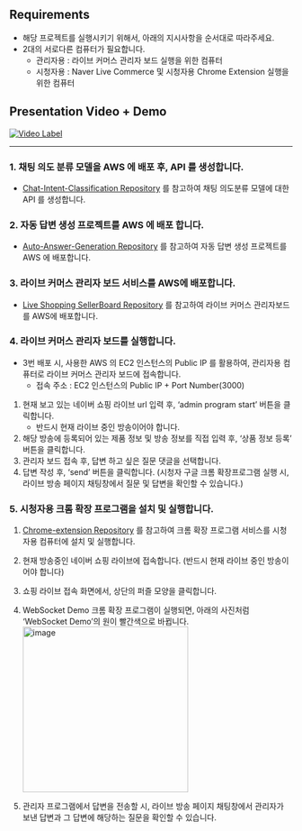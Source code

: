 ## Requirements

- 해당 프로젝트를 실행시키기 위해서, 아래의 지시사항을 순서대로 따라주세요.
- 2대의 서로다른 컴퓨터가 필요합니다.
    - 관리자용 : 라이브 커머스 관리자 보드 실행을 위한 컴퓨터
    - 시청자용 : Naver Live Commerce 및 시청자용 Chrome Extension 실행을 위한 컴퓨터
 
## Presentation Video + Demo
[![Video Label](https://github.com/Live-commerce-UX-enhancement/.github/assets/64399505/92d46cf5-b138-4111-bde6-ca146d9446b2)](https://www.youtube.com/watch?v=AcHoE-BJosg)

---

### 1. 채팅 의도 분류 모델을 AWS 에 배포 후, API 를 생성합니다.

- [Chat-Intent-Classification Repository](https://github.com/Live-commerce-UX-enhancement/Chat-Intent-Classification) 를 참고하여 채팅 의도분류 모델에 대한 API 를 생성합니다.

### 2. 자동 답변 생성 프로젝트를 AWS 에 배포 합니다.

- [Auto-Answer-Generation Repository](https://github.com/Live-commerce-UX-enhancement/Auto-Answer-Generation) 를 참고하여 자동 답변 생성 프로젝트를 AWS 에 배포합니다.

### 3. 라이브 커머스 관리자 보드 서비스를 AWS에 배포합니다.

- [Live Shopping SellerBoard Repository](https://github.com/Live-commerce-UX-enhancement/Live-Shopping-Seller-Board) 를 참고하여 라이브 커머스 관리자보드를 AWS에 배포합니다.

### 4. 라이브 커머스 관리자 보드를 실행합니다.
- 3번 배포 시, 사용한 AWS 의 EC2 인스턴스의 Public IP 를 활용하여, 관리자용 컴퓨터로 라이브 커머스 관리자 보드에 접속합니다.
    - 접속 주소 : EC2 인스턴스의 Public IP + Port Number(3000)
1. 현재 보고 있는 네이버 쇼핑 라이브 url 입력 후, ‘admin program start’ 버튼을 클릭합니다.
    - 반드시 현재 라이브 중인 방송이어야 합니다.
2. 해당 방송에 등록되어 있는 제품 정보 및 방송 정보를 직접 입력 후, ‘상품 정보 등록’ 버튼을 클릭합니다.
3. 관리자 보드 접속 후, 답변 하고 싶은 질문 댓글을 선택합니다.
4. 답변 작성 후, ‘send’ 버튼을 클릭합니다. (시청자 구글 크롬 확장프로그램 실행 시, 라이브 방송 페이지 채팅창에서 질문 및 답변을 확인할 수 있습니다.)

### 5. 시청자용 크롬 확장 프로그램을 설치 및 실행합니다.

1. [Chrome-extension Repository](https://github.com/Live-commerce-UX-enhancement/Chrome-Extension) 를 참고하여 크롬 확장 프로그램 서비스를 시청자용 컴퓨터에 설치 및 실행합니다.
2. 현재 방송중인 네이버 쇼핑 라이브에 접속합니다. (반드시 현재 라이브 중인 방송이어야 합니다)
3. 쇼핑 라이브 접속 화면에서, 상단의 퍼즐 모양을 클릭합니다.
4. WebSocket Demo 크롬 확장 프로그램이 실행되면, 아래의 사진처럼 ‘WebSocket Demo’의 원이 빨간색으로 바뀝니다.
    <img width="294" alt="image" src="https://github.com/Live-commerce-UX-enhancement/.github/assets/64399505/5bfd99d9-993b-4583-911f-2e5b9b8b6e23">

    
5. 관리자 프로그램에서 답변을 전송할 시, 라이브 방송 페이지 채팅창에서 관리자가 보낸 답변과 그 답변에 해당하는 질문을 확인할 수 있습니다.
